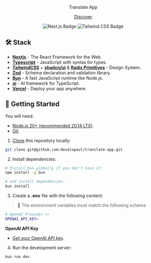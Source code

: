 <div align="center">
<p>Translate App</p>
</div>

<div align="center">
  <a href="https://talk-translate.vercel.app" target="_blank">
    Discover
  </a>
</div>

<div align="center">

![Next.js Badge](https://img.shields.io/badge/Next.js&nbsp;14-000?logo=nextdotjs&logoColor=fff&style=flat)
![Tailwind CSS Badge](https://img.shields.io/badge/Tailwind%20CSS-06B6D4?logo=tailwindcss&logoColor=fff&style=flat)

</div>

## 🛠️ Stack

- [**Nextjs**](https://nextjs.org/) - The React Framework for the Web.
- [**Typescript**](https://www.typescriptlang.org/) - JavaScript with syntax for types.
- [**TailwindCSS**](https://tailwindcss.com) + [**shadcn/ui**](https://ui.shadcn.com) & [**Radix Primitives**](https://www.radix-ui.com) - Design System.
- [**Zod**](https://zod.dev/) - Schema declaration and validation library.
- [**Bun**](https://bun.sh/) - A fast JavaScript runtime like Node.js.
- [**ai**](https://sdk.vercel.ai/docs/introduction) - AI framework for TypeScript.
- [**Vercel**](https://vercel.com/) - Deploy your app anywhere.

## 🚀 Getting Started

You will need:

- [Node.js 20+ (recommended 20.14 LTS)](https://nodejs.org/en/).
- [Git](https://git-scm.com/).

1. [Clone](https://github.com/developaul/translate-app.git) this repository locally:

```bash
git clone git@github.com:developaul/translate-app.git
```

2. Install dependencies:

```bash
# Install bun globally if you don't have it:
npm install -g bun

# and install dependencies:
bun install
```

3. Create a **.env** file with the following content:

> 🚧 The environment variables must match the following schema

```bash
# OpenAI Provider =>
OPENAI_API_KEY=
```

**OpenAI API Key**

- [Get your OpenAI API key](https://platform.openai.com/account/api-keys).

4. Run the development server:

```bash
bun run dev
```
